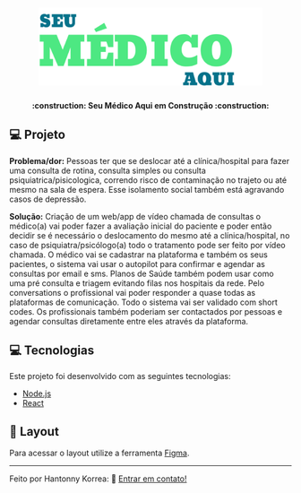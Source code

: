<h1 align="center">
    <img alt="Seu Médico Aqui" title="#Seu Médico Aqui" src="./frontend/src/assets/logo.svg" width="400px" />
</h1>

<h4 align="center"> 
	:construction: Seu Médico Aqui em Construção :construction:
</h4>


## 💻 Projeto

<p><strong>Problema/dor:</strong> Pessoas ter que se deslocar até a clínica/hospital para fazer uma consulta de rotina, consulta simples ou consulta psiquiatrica/pisicologica, correndo risco de contaminação no trajeto ou até mesmo na sala de espera. Esse isolamento social também está agravando casos de depressão.</p>

<p><strong>Solução:</strong> Criação de um web/app de vídeo chamada de consultas o médico(a) vai poder fazer a avaliação inicial do paciente e poder então decidir se é necessário o deslocamento do mesmo até a clínica/hospital, no caso de psiquiatra/psicólogo(a) todo o tratamento pode ser feito por vídeo chamada. O médico vai se cadastrar na plataforma e também os seus pacientes, o sistema vai usar o autopilot para confirmar e agendar as consultas por email e sms. Planos de Saúde também podem usar como uma pré consulta e triagem evitando filas nos hospitais da rede. Pelo conversations o profissional vai poder responder a quase todas as plataformas de comunicação. Todo o sistema vai ser validado com short codes. Os profissionais também poderiam ser contactados por pessoas e agendar consultas diretamente entre eles através da plataforma.</p>


## 💻 Tecnologias

Este projeto foi desenvolvido com as seguintes tecnologias:

- [Node.js](https://nodejs.org/en/) 
- [React](https://reactjs.org)

## 🔖 Layout

Para acessar o layout utilize a ferramenta [Figma](https://www.figma.com/file/h3xeYk2L3eF13EWyPELSWA/Seu-M%C3%A9dico-Aqui?node-id=0%3A1).


---

Feito por Hantonny Korrea: :wave: [Entrar em contato!](https://www.linkedin.com/in/hantonny-korrea-2853911a0/)